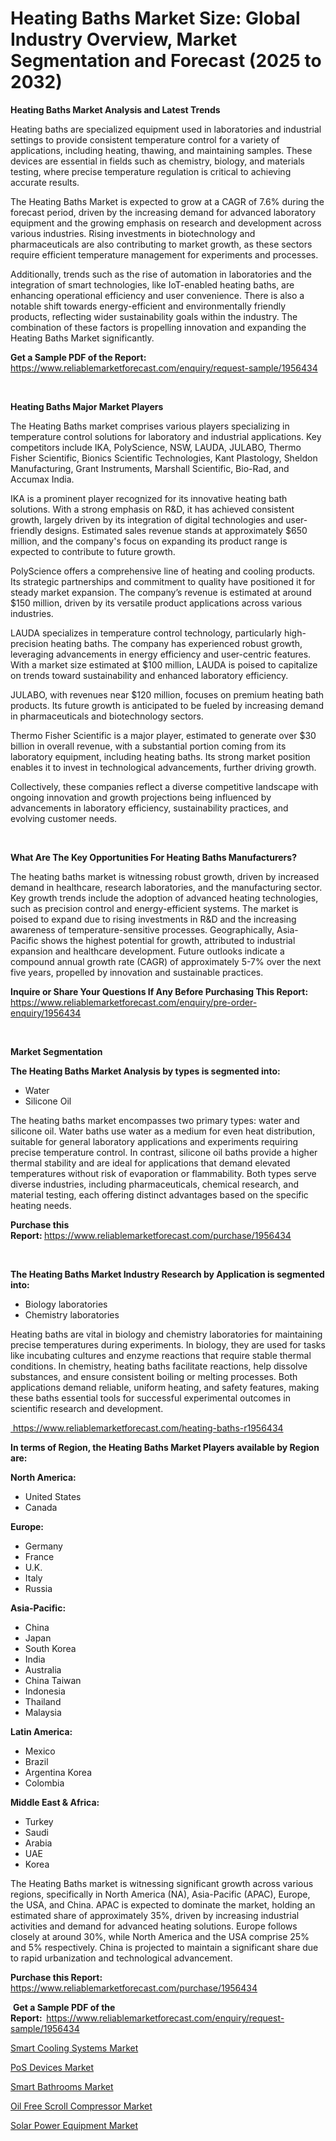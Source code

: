 <p><h1>Heating Baths Market Size: Global Industry Overview, Market Segmentation and Forecast (2025 to 2032)</h1></p><p><strong>Heating Baths Market Analysis and Latest Trends</strong></p>
<p><p>Heating baths are specialized equipment used in laboratories and industrial settings to provide consistent temperature control for a variety of applications, including heating, thawing, and maintaining samples. These devices are essential in fields such as chemistry, biology, and materials testing, where precise temperature regulation is critical to achieving accurate results.</p><p>The Heating Baths Market is expected to grow at a CAGR of 7.6% during the forecast period, driven by the increasing demand for advanced laboratory equipment and the growing emphasis on research and development across various industries. Rising investments in biotechnology and pharmaceuticals are also contributing to market growth, as these sectors require efficient temperature management for experiments and processes. </p><p>Additionally, trends such as the rise of automation in laboratories and the integration of smart technologies, like IoT-enabled heating baths, are enhancing operational efficiency and user convenience. There is also a notable shift towards energy-efficient and environmentally friendly products, reflecting wider sustainability goals within the industry. The combination of these factors is propelling innovation and expanding the Heating Baths Market significantly.</p></p>
<p><strong>Get a Sample PDF of the Report:&nbsp;</strong> <a href="https://www.reliablemarketforecast.com/enquiry/request-sample/1956434?utm_campaign=1833&utm_medium=2&utm_source=Github&utm_content=ia&utm_term=08042025&utm_id=heating-baths">https://www.reliablemarketforecast.com/enquiry/request-sample/1956434</a></p>
<p>&nbsp;</p>
<p><strong>Heating Baths Major Market Players</strong></p>
<p><p>The Heating Baths market comprises various players specializing in temperature control solutions for laboratory and industrial applications. Key competitors include IKA, PolyScience, NSW, LAUDA, JULABO, Thermo Fisher Scientific, Bionics Scientific Technologies, Kant Plastology, Sheldon Manufacturing, Grant Instruments, Marshall Scientific, Bio-Rad, and Accumax India.</p><p>IKA is a prominent player recognized for its innovative heating bath solutions. With a strong emphasis on R&D, it has achieved consistent growth, largely driven by its integration of digital technologies and user-friendly designs. Estimated sales revenue stands at approximately $650 million, and the company's focus on expanding its product range is expected to contribute to future growth.</p><p>PolyScience offers a comprehensive line of heating and cooling products. Its strategic partnerships and commitment to quality have positioned it for steady market expansion. The company’s revenue is estimated at around $150 million, driven by its versatile product applications across various industries.</p><p>LAUDA specializes in temperature control technology, particularly high-precision heating baths. The company has experienced robust growth, leveraging advancements in energy efficiency and user-centric features. With a market size estimated at $100 million, LAUDA is poised to capitalize on trends toward sustainability and enhanced laboratory efficiency.</p><p>JULABO, with revenues near $120 million, focuses on premium heating bath products. Its future growth is anticipated to be fueled by increasing demand in pharmaceuticals and biotechnology sectors.</p><p>Thermo Fisher Scientific is a major player, estimated to generate over $30 billion in overall revenue, with a substantial portion coming from its laboratory equipment, including heating baths. Its strong market position enables it to invest in technological advancements, further driving growth.</p><p>Collectively, these companies reflect a diverse competitive landscape with ongoing innovation and growth projections being influenced by advancements in laboratory efficiency, sustainability practices, and evolving customer needs.</p></p>
<p>&nbsp;</p>
<p><strong>What Are The Key Opportunities For Heating Baths Manufacturers?</strong></p>
<p><p>The heating baths market is witnessing robust growth, driven by increased demand in healthcare, research laboratories, and the manufacturing sector. Key growth trends include the adoption of advanced heating technologies, such as precision control and energy-efficient systems. The market is poised to expand due to rising investments in R&D and the increasing awareness of temperature-sensitive processes. Geographically, Asia-Pacific shows the highest potential for growth, attributed to industrial expansion and healthcare development. Future outlooks indicate a compound annual growth rate (CAGR) of approximately 5-7% over the next five years, propelled by innovation and sustainable practices.</p></p>
<p><strong>Inquire or Share Your Questions If Any Before Purchasing This Report:</strong> <a href="https://www.reliablemarketforecast.com/enquiry/pre-order-enquiry/1956434?utm_campaign=1833&utm_medium=2&utm_source=Github&utm_content=ia&utm_term=08042025&utm_id=heating-baths">https://www.reliablemarketforecast.com/enquiry/pre-order-enquiry/1956434</a></p>
<p>&nbsp;</p>
<p><strong>Market Segmentation</strong></p>
<p><strong>The Heating Baths Market Analysis by types is segmented into:</strong></p>
<p><ul><li>Water</li><li>Silicone Oil</li></ul></p>
<p><p>The heating baths market encompasses two primary types: water and silicone oil. Water baths use water as a medium for even heat distribution, suitable for general laboratory applications and experiments requiring precise temperature control. In contrast, silicone oil baths provide a higher thermal stability and are ideal for applications that demand elevated temperatures without risk of evaporation or flammability. Both types serve diverse industries, including pharmaceuticals, chemical research, and material testing, each offering distinct advantages based on the specific heating needs.</p></p>
<p><strong>Purchase this Report:&nbsp;</strong><a href="https://www.reliablemarketforecast.com/purchase/1956434?utm_campaign=1833&utm_medium=2&utm_source=Github&utm_content=ia&utm_term=08042025&utm_id=heating-baths">https://www.reliablemarketforecast.com/purchase/1956434</a></p>
<p>&nbsp;</p>
<p><strong>The Heating Baths Market Industry Research by Application is segmented into:</strong></p>
<p><ul><li>Biology laboratories</li><li>Chemistry laboratories</li></ul></p>
<p><p>Heating baths are vital in biology and chemistry laboratories for maintaining precise temperatures during experiments. In biology, they are used for tasks like incubating cultures and enzyme reactions that require stable thermal conditions. In chemistry, heating baths facilitate reactions, help dissolve substances, and ensure consistent boiling or melting processes. Both applications demand reliable, uniform heating, and safety features, making these baths essential tools for successful experimental outcomes in scientific research and development.</p></p>
<p><a href="https://www.reliablemarketforecast.com/heating-baths-r1956434?utm_campaign=1833&utm_medium=2&utm_source=Github&utm_content=ia&utm_term=08042025&utm_id=heating-baths">&nbsp;https://www.reliablemarketforecast.com/heating-baths-r1956434</a></p>
<p><strong>In terms of Region, the Heating Baths Market Players available by Region are:</strong></p>
<p>
    <p> <strong> North America: </strong>
        <ul>
            <li>United States</li>
            <li>Canada</li>
        </ul>
        </p> 
    <p> <strong> Europe: </strong>
        <ul>
            <li>Germany</li>
            <li>France</li>
            <li>U.K.</li>
            <li>Italy</li>
            <li>Russia</li>
        </ul>
        </p> 
    <p> <strong> Asia-Pacific: </strong>
        <ul>
            <li>China</li>
            <li>Japan</li>
            <li>South Korea</li>
            <li>India</li>
            <li>Australia</li>
            <li>China Taiwan</li>
            <li>Indonesia</li>
            <li>Thailand</li>
            <li>Malaysia</li>
        </ul>
        </p> 
    <p> <strong> Latin America: </strong>
        <ul>
            <li>Mexico</li>
            <li>Brazil</li>
            <li>Argentina Korea</li>
            <li>Colombia</li>
        </ul>
        </p> 
    <p> <strong> Middle East & Africa: </strong>
        <ul>
            <li>Turkey</li>
            <li>Saudi</li>
            <li>Arabia</li>
            <li>UAE</li>
            <li>Korea</li>
        </ul>
    </p>
    </p>
<p><p>The Heating Baths market is witnessing significant growth across various regions, specifically in North America (NA), Asia-Pacific (APAC), Europe, the USA, and China. APAC is expected to dominate the market, holding an estimated share of approximately 35%, driven by increasing industrial activities and demand for advanced heating solutions. Europe follows closely at around 30%, while North America and the USA comprise 25% and 5% respectively. China is projected to maintain a significant share due to rapid urbanization and technological advancement.</p></p>
<p><strong>Purchase this Report: </strong><a href="https://www.reliablemarketforecast.com/purchase/1956434?utm_campaign=1833&utm_medium=2&utm_source=Github&utm_content=ia&utm_term=08042025&utm_id=heating-baths">https://www.reliablemarketforecast.com/purchase/1956434</a></p>
<p>&nbsp;<strong>Get a Sample PDF of the Report:&nbsp;&nbsp;</strong><a href="https://www.reliablemarketforecast.com/enquiry/request-sample/1956434?utm_campaign=1833&utm_medium=2&utm_source=Github&utm_content=ia&utm_term=08042025&utm_id=heating-baths">https://www.reliablemarketforecast.com/enquiry/request-sample/1956434</a></p>
<p><strong></strong></p>
<p><p><a href="https://github.com/dichkotuanny/Market-Research-Report-List-1/blob/main/smart-cooling-systems-market.md?utm_campaign=1833&utm_medium=2&utm_source=Github&utm_content=ia&utm_term=08042025&utm_id=heating-baths">Smart Cooling Systems Market</a></p><p><a href="https://github.com/zeraikulkawb/Market-Research-Report-List-1/blob/main/pos-devices-market.md?utm_campaign=1833&utm_medium=2&utm_source=Github&utm_content=ia&utm_term=08042025&utm_id=heating-baths">PoS Devices Market</a></p><p><a href="https://github.com/dandatesha7q/Market-Research-Report-List-1/blob/main/smart-bathrooms-market.md?utm_campaign=1833&utm_medium=2&utm_source=Github&utm_content=ia&utm_term=08042025&utm_id=heating-baths">Smart Bathrooms Market</a></p><p><a href="https://github.com/rojannovarwd/Market-Research-Report-List-1/blob/main/oil-free-scroll-compressor-market.md?utm_campaign=1833&utm_medium=2&utm_source=Github&utm_content=ia&utm_term=08042025&utm_id=heating-baths">Oil Free Scroll Compressor Market</a></p><p><a href="https://github.com/rullihipes6h/Market-Research-Report-List-1/blob/main/solar-power-equipment-market.md?utm_campaign=1833&utm_medium=2&utm_source=Github&utm_content=ia&utm_term=08042025&utm_id=heating-baths">Solar Power Equipment Market</a></p></p>